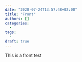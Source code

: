```yaml
---
date: "2020-07-24T13:57:48+02:00"
title: "Front"
authors: []
categories:
  -
tags:
  -
draft: true
---
```


This is a front test
